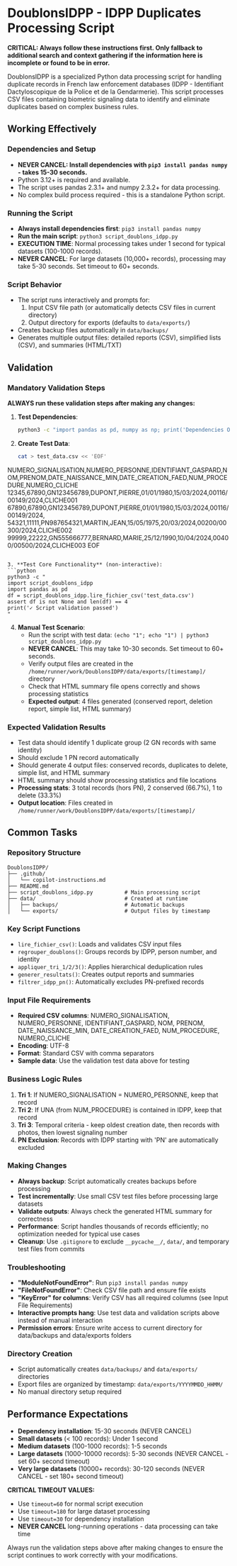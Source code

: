 # DoublonsIDPP - IDPP Duplicates Processing Script

**CRITICAL: Always follow these instructions first. Only fallback to additional search and context gathering if the information here is incomplete or found to be in error.**

DoublonsIDPP is a specialized Python data processing script for handling duplicate records in French law enforcement databases (IDPP - Identifiant Dactyloscopique de la Police et de la Gendarmerie). This script processes CSV files containing biometric signaling data to identify and eliminate duplicates based on complex business rules.

## Working Effectively

### Dependencies and Setup
- **NEVER CANCEL: Install dependencies with `pip3 install pandas numpy` - takes 15-30 seconds.**
- Python 3.12+ is required and available.
- The script uses pandas 2.3.1+ and numpy 2.3.2+ for data processing.
- No complex build process required - this is a standalone Python script.

### Running the Script
- **Always install dependencies first**: `pip3 install pandas numpy`
- **Run the main script**: `python3 script_doublons_idpp.py`
- **EXECUTION TIME**: Normal processing takes under 1 second for typical datasets (100-1000 records).
- **NEVER CANCEL**: For large datasets (10,000+ records), processing may take 5-30 seconds. Set timeout to 60+ seconds.

### Script Behavior
- The script runs interactively and prompts for:
  1. Input CSV file path (or automatically detects CSV files in current directory)
  2. Output directory for exports (defaults to `data/exports/`)
- Creates backup files automatically in `data/backups/`
- Generates multiple output files: detailed reports (CSV), simplified lists (CSV), and summaries (HTML/TXT)

## Validation

### Mandatory Validation Steps
**ALWAYS run these validation steps after making any changes:**

1. **Test Dependencies**:
   ```bash
   python3 -c "import pandas as pd, numpy as np; print('Dependencies OK')"
   ```

2. **Create Test Data**:
   ```bash
   cat > test_data.csv << 'EOF'
NUMERO_SIGNALISATION,NUMERO_PERSONNE,IDENTIFIANT_GASPARD,NOM,PRENOM,DATE_NAISSANCE_MIN,DATE_CREATION_FAED,NUM_PROCEDURE,NUMERO_CLICHE
12345,67890,GN123456789,DUPONT,PIERRE,01/01/1980,15/03/2024,00116/00149/2024,CLICHE001
67890,67890,GN123456789,DUPONT,PIERRE,01/01/1980,15/03/2024,00116/00149/2024,
54321,11111,PN987654321,MARTIN,JEAN,15/05/1975,20/03/2024,00200/00300/2024,CLICHE002
99999,22222,GN555666777,BERNARD,MARIE,25/12/1990,10/04/2024,00400/00500/2024,CLICHE003
EOF
   ```

3. **Test Core Functionality** (non-interactive):
   ```python
   python3 -c "
import script_doublons_idpp
import pandas as pd
df = script_doublons_idpp.lire_fichier_csv('test_data.csv')
assert df is not None and len(df) == 4
print('✓ Script validation passed')
"
   ```

4. **Manual Test Scenario**: 
   - Run the script with test data: `(echo "1"; echo "1") | python3 script_doublons_idpp.py`
   - **NEVER CANCEL**: This may take 10-30 seconds. Set timeout to 60+ seconds.
   - Verify output files are created in the `/home/runner/work/DoublonsIDPP/data/exports/[timestamp]/` directory
   - Check that HTML summary file opens correctly and shows processing statistics
   - **Expected output**: 4 files generated (conserved report, deletion report, simple list, HTML summary)

### Expected Validation Results
- Test data should identify 1 duplicate group (2 GN records with same identity)
- Should exclude 1 PN record automatically  
- Should generate 4 output files: conserved records, duplicates to delete, simple list, and HTML summary
- HTML summary should show processing statistics and file locations
- **Processing stats**: 3 total records (hors PN), 2 conserved (66.7%), 1 to delete (33.3%)
- **Output location**: Files created in `/home/runner/work/DoublonsIDPP/data/exports/[timestamp]/`

## Common Tasks

### Repository Structure
```
DoublonsIDPP/
├── .github/
│   └── copilot-instructions.md
├── README.md
├── script_doublons_idpp.py          # Main processing script
├── data/                            # Created at runtime
│   ├── backups/                     # Automatic backups
│   └── exports/                     # Output files by timestamp
```

### Key Script Functions
- `lire_fichier_csv()`: Loads and validates CSV input files
- `regrouper_doublons()`: Groups records by IDPP, person number, and identity
- `appliquer_tri_1/2/3()`: Applies hierarchical deduplication rules
- `generer_resultats()`: Creates output reports and summaries
- `filtrer_idpp_pn()`: Automatically excludes PN-prefixed records

### Input File Requirements
- **Required CSV columns**: NUMERO_SIGNALISATION, NUMERO_PERSONNE, IDENTIFIANT_GASPARD, NOM, PRENOM, DATE_NAISSANCE_MIN, DATE_CREATION_FAED, NUM_PROCEDURE, NUMERO_CLICHE
- **Encoding**: UTF-8
- **Format**: Standard CSV with comma separators
- **Sample data**: Use the validation test data above for testing

### Business Logic Rules
1. **Tri 1**: If NUMERO_SIGNALISATION = NUMERO_PERSONNE, keep that record
2. **Tri 2**: If UNA (from NUM_PROCEDURE) is contained in IDPP, keep that record  
3. **Tri 3**: Temporal criteria - keep oldest creation date, then records with photos, then lowest signaling number
4. **PN Exclusion**: Records with IDPP starting with 'PN' are automatically excluded

### Making Changes
- **Always backup**: Script automatically creates backups before processing
- **Test incrementally**: Use small CSV test files before processing large datasets
- **Validate outputs**: Always check the generated HTML summary for correctness
- **Performance**: Script handles thousands of records efficiently; no optimization needed for typical use cases
- **Cleanup**: Use `.gitignore` to exclude `__pycache__/`, `data/`, and temporary test files from commits

### Troubleshooting
- **"ModuleNotFoundError"**: Run `pip3 install pandas numpy`
- **"FileNotFoundError"**: Check CSV file path and ensure file exists
- **"KeyError" for columns**: Verify CSV has all required columns (see Input File Requirements)
- **Interactive prompts hang**: Use test data and validation scripts above instead of manual interaction
- **Permission errors**: Ensure write access to current directory for data/backups and data/exports folders

### Directory Creation
- Script automatically creates `data/backups/` and `data/exports/` directories
- Export files are organized by timestamp: `data/exports/YYYYMMDD_HHMM/`
- No manual directory setup required

## Performance Expectations
- **Dependency installation**: 15-30 seconds (NEVER CANCEL)
- **Small datasets** (< 100 records): Under 1 second
- **Medium datasets** (100-1000 records): 1-5 seconds  
- **Large datasets** (1000-10000 records): 5-30 seconds (NEVER CANCEL - set 60+ second timeout)
- **Very large datasets** (10000+ records): 30-120 seconds (NEVER CANCEL - set 180+ second timeout)

**CRITICAL TIMEOUT VALUES:**
- Use `timeout=60` for normal script execution
- Use `timeout=180` for large dataset processing  
- Use `timeout=30` for dependency installation
- **NEVER CANCEL** long-running operations - data processing can take time

Always run the validation steps above after making changes to ensure the script continues to work correctly with your modifications.